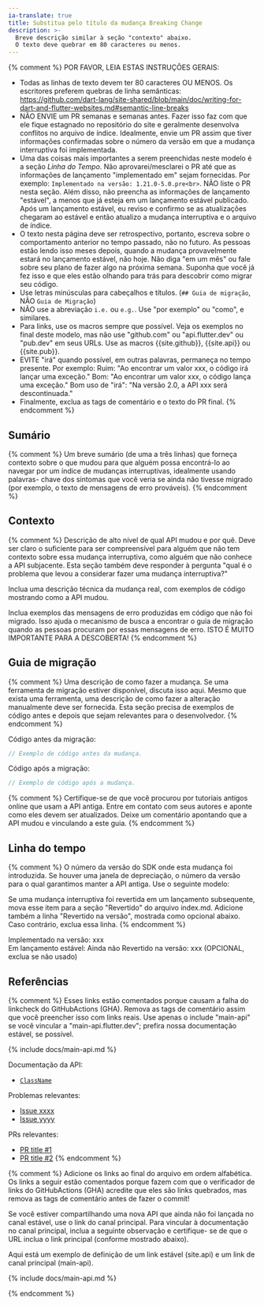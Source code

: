 ```yaml
---
ia-translate: true
title: Substitua pelo título da mudança Breaking Change
description: >-
  Breve descrição similar à seção "contexto" abaixo.
  O texto deve quebrar em 80 caracteres ou menos.
---
```


{% comment %}
  POR FAVOR, LEIA ESTAS INSTRUÇÕES GERAIS:
  * Todas as linhas de texto devem ter 80 caracteres OU MENOS.
    Os escritores preferem quebras de linha semânticas:
    https://github.com/dart-lang/site-shared/blob/main/doc/writing-for-dart-and-flutter-websites.md#semantic-line-breaks
  * NÃO ENVIE um PR semanas e semanas antes.
    Fazer isso faz com que ele fique estagnado no
    repositório do site e geralmente desenvolva
    conflitos no arquivo de índice. Idealmente, envie
    um PR assim que tiver informações confirmadas
    sobre o número da versão em que a mudança
    interruptiva foi implementada.
  * Uma das coisas mais importantes a serem preenchidas
    neste modelo é a seção *Linha do Tempo*.
    Não aprovarei/mesclarei o PR até que as informações
    de lançamento "implementado em" sejam fornecidas.
    Por exemplo: `Implementado na versão: 1.21.0-5.0.pre<br>`.
    NÃO liste o PR nesta seção. Além disso, não
    preencha as informações de lançamento "estável", a
    menos que já esteja em um lançamento estável publicado.
    Após um lançamento estável, eu reviso e confirmo
    se as atualizações chegaram ao estável e então
    atualizo a mudança interruptiva e o arquivo de índice.
  * O texto nesta página deve ser retrospectivo,
    portanto, escreva sobre o comportamento anterior no
    tempo passado, não no futuro. As pessoas estão
    lendo isso meses depois, quando a mudança
    provavelmente estará no lançamento estável, não hoje.
    Não diga "em um mês" ou fale sobre seu plano de
    fazer algo na próxima semana. Suponha que você já
    fez isso e que eles estão olhando para trás para
    descobrir como migrar seu código.
  * Use letras minúsculas para cabeçalhos e títulos.
    (`## Guia de migração`, NÃO `Guia de Migração`)
  * NÃO use a abreviação `i.e.` ou `e.g.`.
    Use "por exemplo" ou "como", e similares.
  * Para links, use os macros sempre que possível.
    Veja os exemplos no final deste modelo,
    mas não use "github.com" ou "api.flutter.dev" ou
    "pub.dev" em seus URLs. Use as macros {{site.github}},
    {{site.api}} ou {{site.pub}}.
  * EVITE "irá" quando possível, em outras palavras,
    permaneça no tempo presente. Por exemplo:
    Ruim: "Ao encontrar um valor xxx,
          o código irá lançar uma exceção."
    Bom: "Ao encontrar um valor xxx,
           o código lança uma exceção."
    Bom uso de "irá": "Na versão 2.0, a API xxx
          será descontinuada."
  * Finalmente, exclua as tags de comentário e o texto
    do PR final.
{% endcomment %}

## Sumário

{% comment %}
  Um breve sumário (de uma a três linhas) que forneça
  contexto sobre o que mudou para que alguém possa
  encontrá-lo ao navegar por um índice de
  mudanças interruptivas, idealmente usando palavras-
  chave dos sintomas que você veria se ainda não
  tivesse migrado (por exemplo, o texto de mensagens
  de erro prováveis).
{% endcomment %}

## Contexto

{% comment %}
  Descrição de alto nível de qual API mudou e por quê.
  Deve ser claro o suficiente para ser compreensível
  para alguém que não tem contexto sobre essa mudança
  interruptiva, como alguém que não conhece a API
  subjacente. Esta seção também deve responder à
  pergunta "qual é o problema que levou a considerar
  fazer uma mudança interruptiva?"

  Inclua uma descrição técnica da mudança real, com
  exemplos de código mostrando como a API mudou.

  Inclua exemplos das mensagens de erro produzidas
  em código que não foi migrado. Isso ajuda o mecanismo
  de busca a encontrar o guia de migração quando as
  pessoas procuram por essas mensagens de erro.
  ISTO É MUITO IMPORTANTE PARA A DESCOBERTA!
{% endcomment %}

## Guia de migração

{% comment %}
  Uma descrição de como fazer a mudança.
  Se uma ferramenta de migração estiver disponível,
  discuta isso aqui. Mesmo que exista uma ferramenta,
  uma descrição de como fazer a alteração manualmente
  deve ser fornecida. Esta seção precisa de exemplos
  de código antes e depois que sejam relevantes para
  o desenvolvedor.
{% endcomment %}

Código antes da migração:

```dart
// Exemplo de código antes da mudança.
```

Código após a migração:

```dart
// Exemplo de código após a mudança.
```

{% comment %}
  Certifique-se de que você procurou por tutoriais
  antigos online que usam a API antiga. Entre em contato
  com seus autores e aponte como eles devem ser
  atualizados. Deixe um comentário apontando que a
  API mudou e vinculando a este guia.
{% endcomment %}

## Linha do tempo

{% comment %}
  O número da versão do SDK onde esta mudança foi
  introduzida. Se houver uma janela de depreciação,
  o número da versão para o qual garantimos manter
  a API antiga. Use o seguinte modelo:

  Se uma mudança interruptiva foi revertida em um
  lançamento subsequente, mova esse item para a seção
  "Revertido" do arquivo index.md. Adicione também a
  linha "Revertido na versão", mostrada como opcional
  abaixo. Caso contrário, exclua essa linha.
{% endcomment %}

Implementado na versão: xxx<br>
Em lançamento estável: Ainda não
Revertido na versão: xxx (OPCIONAL, exclua se não usado)

## Referências

{% comment %}
  Esses links estão comentados porque causam a falha
  do linkcheck do GitHubActions (GHA). Remova as tags de
  comentário assim que você preencher isso com links
  reais. Use apenas o include "main-api" se você
  vincular a "main-api.flutter.dev"; prefira nossa
  documentação estável, se possível.

{% include docs/main-api.md %}

Documentação da API:

* [`ClassName`][]

Problemas relevantes:

* [Issue xxxx][]
* [Issue yyyy][]

PRs relevantes:

* [PR title #1][]
* [PR title #2][]
{% endcomment %}

{% comment %}
  Adicione os links ao final do arquivo em ordem
  alfabética. Os links a seguir estão comentados porque
  fazem com que o verificador de links do GitHubActions
  (GHA) acredite que eles são links quebrados, mas
  remova as tags de comentário antes de fazer o commit!

  Se você estiver compartilhando uma nova API que ainda
  não foi lançada no canal estável, use o link do canal
  principal. Para vincular à documentação no canal
  principal, inclua a seguinte observação e certifique-
  se de que o URL inclua o link principal (conforme
  mostrado abaixo).

  Aqui está um exemplo de definição de um link estável
  (site.api) e um link de canal principal (main-api).

<!-- Link do canal estável: -->
[`ClassName`]: {{site.api}}/flutter/[link_to_relevant_page].html

<!-- Link do canal master: -->
{% include docs/main-api.md %}

[`ClassName`]: {{site.main-api}}/flutter/[link_to_relevant_page].html

[Issue xxxx]: {{site.repo.flutter}}/issues/[link_to_actual_issue]
[Issue yyyy]: {{site.repo.flutter}}/issues/[link_to_actual_issue]
[PR title #1]: {{site.repo.flutter}}/pull/[link_to_actual_pr]
[PR title #2]: {{site.repo.flutter}}/pull/[link_to_actual_pr]
{% endcomment %}
